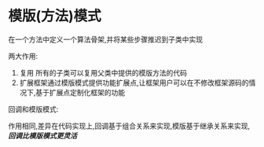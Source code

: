 # 模版(方法)模式

​在一个方法中定义一个算法骨架,并将某些步骤推迟到子类中实现

两大作用:

1. 复用 ​所有的子类可以复用父类中提供的模版方法的代码
2. 扩展 ​框架通过模版模式提供功能扩展点,让框架用户可以在不修改框架源码的情况下,基于扩展点定制化框架的功能

回调和模版模式:

作用相同,差异在代码实现上,回调基于组合关系来实现,模版基于继承关系来实现,***回调比模版模式更灵活***
